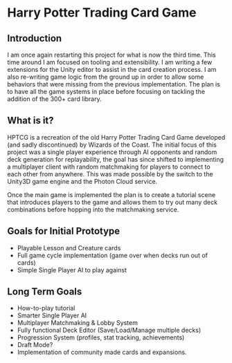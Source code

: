 Harry Potter Trading Card Game
==============================

Introduction
------------
I am once again restarting this project for what is now the third time. This time around I am focused on tooling and extensibility. I am writing a few extensions for the Unity editor to assist in the card creation process. I am also re-writing game logic from the ground up in order to allow some behaviors that were missing from the previous implementation. The plan is to have all the game systems in place before focusing on tackling the addition of the 300+ card library.

What is it?
-----------
HPTCG is a recreation of the old Harry Potter Trading Card Game developed (and sadly discontinued) by Wizards of the Coast.
The initial focus of this project was a single player experience through AI opponents and random deck generation for replayability, the goal has since shifted to implementing a multiplayer client with random matchmaking for players to connect to each other from anywhere. This was made possible by the switch to the Unity3D game engine and the Photon Cloud service.

Once the main game is implemented the plan is to create a tutorial scene that introduces players to the game and allows them to try out many deck combinations before hopping into the matchmaking service.

Goals for Initial Prototype
---------------------------
* Playable Lesson and Creature cards
* Full game cycle implementation (game over when decks run out of cards)
* Simple Single Player AI to play against

Long Term Goals
---------------
* How-to-play tutorial
* Smarter Single Player AI
* Multiplayer Matchmaking & Lobby System
* Fully functional Deck Editor (Save/Load/Manage multiple decks)
* Progression System (profiles, stat tracking, achievements)
* Draft Mode?
* Implementation of community made cards and expansions.
